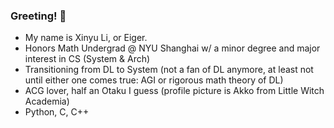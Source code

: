 ### Greeting! 👋

- My name is Xinyu Li, or Eiger. 
- Honors Math Undergrad @ NYU Shanghai w/ a minor degree and major interest in CS (System & Arch)
- Transitioning from DL to System (not a fan of DL anymore, at least not until either one comes true: AGI or rigorous math theory of DL)
- ACG lover, half an Otaku I guess (profile picture is Akko from Little Witch Academia)
- Python, C, C++

<!--
**Xinyu-Li-123/Xinyu-Li-123** is a ✨ _special_ ✨ repository because its `README.md` (this file) appears on your GitHub profile.

Here are some ideas to get you started:

- 🔭 I’m currently working on ...
- 🌱 I’m currently learning ...
- 👯 I’m looking to collaborate on ...
- 🤔 I’m looking for help with ...
- 💬 Ask me about ...
- 📫 How to reach me: ...
- 😄 Pronouns: ...
- ⚡ Fun fact: ...
-->

